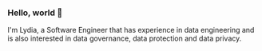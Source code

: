 ### Hello, world 👋

I'm Lydia, a Software Engineer that has experience in data engineering and is also interested in data governance, data protection and data privacy.
